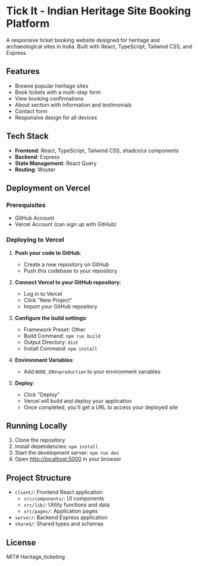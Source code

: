 # Tick It - Indian Heritage Site Booking Platform

A responsive ticket booking website designed for heritage and archaeological sites in India. Built with React, TypeScript, Tailwind CSS, and Express.

## Features

- Browse popular heritage sites
- Book tickets with a multi-step form
- View booking confirmations
- About section with information and testimonials
- Contact form
- Responsive design for all devices

## Tech Stack

- **Frontend**: React, TypeScript, Tailwind CSS, shadcn/ui components
- **Backend**: Express
- **State Management**: React Query
- **Routing**: Wouter

## Deployment on Vercel

### Prerequisites

- GitHub Account
- Vercel Account (can sign up with GitHub)

### Deploying to Vercel

1. **Push your code to GitHub**:
   - Create a new repository on GitHub
   - Push this codebase to your repository

2. **Connect Vercel to your GitHub repository**:
   - Log in to Vercel
   - Click "New Project"
   - Import your GitHub repository

3. **Configure the build settings**:
   - Framework Preset: Other
   - Build Command: `npm run build`
   - Output Directory: `dist`
   - Install Command: `npm install`

4. **Environment Variables**:
   - Add `NODE_ENV=production` to your environment variables

5. **Deploy**:
   - Click "Deploy"
   - Vercel will build and deploy your application
   - Once completed, you'll get a URL to access your deployed site

## Running Locally

1. Clone the repository
2. Install dependencies: `npm install`
3. Start the development server: `npm run dev`
4. Open [http://localhost:5000](http://localhost:5000) in your browser

## Project Structure

- `client/`: Frontend React application
  - `src/components/`: UI components
  - `src/lib/`: Utility functions and data
  - `src/pages/`: Application pages
- `server/`: Backend Express application
- `shared/`: Shared types and schemas

## License

MIT#   H e r i t a g e _ t i c k e t i n g  
 